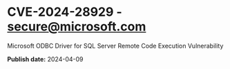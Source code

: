 # CVE-2024-28929 - secure@microsoft.com

Microsoft ODBC Driver for SQL Server Remote Code Execution Vulnerability

**Publish date:** 2024-04-09
